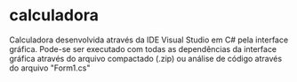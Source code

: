 # calculadora
 Calculadora desenvolvida através da IDE Visual Studio em C# pela interface gráfica.
 Pode-se ser executado com todas as dependências da interface gráfica através do arquivo compactado (.zip) ou análise de código através do arquivo "Form1.cs" 
